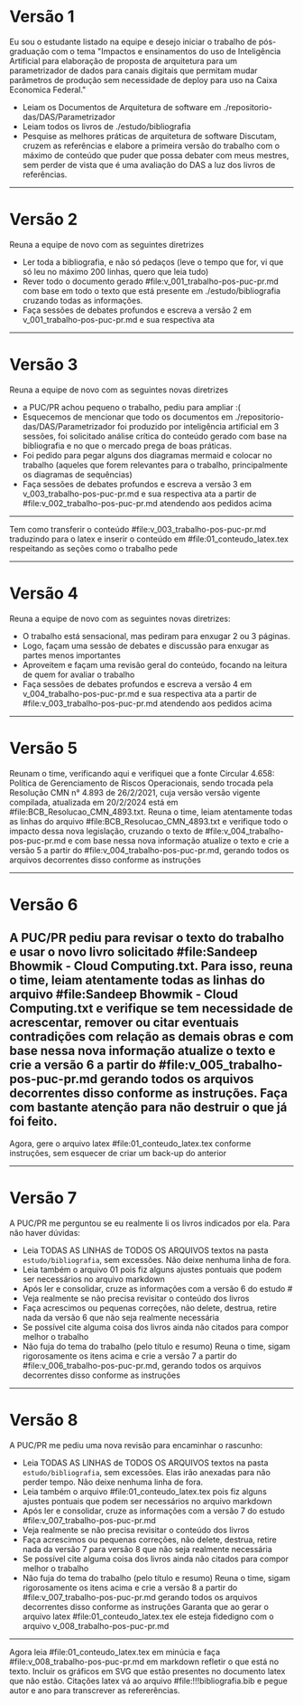 # Versão 1
Eu sou o estudante listado na equipe e desejo iniciar o trabalho de pós-graduação com o tema "Impactos e ensinamentos do uso de Inteligência Artificial para elaboração de proposta de arquitetura para um parametrizador de dados para canais digitais que permitam mudar parâmetros de produção sem necessidade de deploy para uso na Caixa Economica Federal."
- Leiam os Documentos de Arquitetura de software em ./repositorio-das/DAS/Parametrizador 
- Leiam todos os livros de ./estudo/bibliografia
- Pesquise as melhores práticas de arquitetura de software
Discutam, cruzem as referências e elabore a primeira versão do trabalho com o máximo de conteúdo que puder que possa debater com meus mestres, sem perder de vista que é uma avaliação do DAS a luz dos livros de referências.

----

# Versão 2
Reuna a equipe de novo com as seguintes diretrizes
- Ler toda a bibliografia, e não só pedaços (leve o tempo que for, vi que só leu no máximo 200 linhas, quero que leia tudo)
- Rever todo o documento gerado #file:v_001_trabalho-pos-puc-pr.md  com base em todo o texto que está presente em ./estudo/bibliografia cruzando todas as informações.
- Faça sessões de debates profundos e escreva a versão 2 em v_001_trabalho-pos-puc-pr.md  e sua respectiva ata

----

# Versão 3
Reuna a equipe de novo com as seguintes novas diretrizes
- a PUC/PR achou pequeno o trabalho, pediu para ampliar :(
- Esquecemos de mencionar que todo os documentos em ./repositorio-das/DAS/Parametrizador foi produzido por inteligência artificial em 3 sessões, foi solicitado análise crítica do conteúdo gerado com base na bibliografia e no que o mercado prega de boas práticas.
- Foi pedido para pegar alguns dos diagramas mermaid e colocar no trabalho (aqueles que forem relevantes para o trabalho, principalmente os diagramas de sequências)
- Faça sessões de debates profundos e escreva a versão 3 em v_003_trabalho-pos-puc-pr.md e sua respectiva ata a partir de #file:v_002_trabalho-pos-puc-pr.md  atendendo aos pedidos acima

----

Tem como transferir o conteúdo #file:v_003_trabalho-pos-puc-pr.md traduzindo para o latex e inserir o conteúdo em #file:01_conteudo_latex.tex respeitando as seções como o trabalho pede

----
# Versão 4
Reuna a equipe de novo com as seguintes novas diretrizes:
- O trabalho está sensacional, mas pediram para enxugar 2 ou 3 páginas.
- Logo, façam uma sessão de debates e discussão para enxugar as partes menos importantes
- Aproveitem e façam uma revisão geral do conteúdo, focando na leitura de quem for avaliar o trabalho
- Faça sessões de debates profundos e escreva a versão 4 em v_004_trabalho-pos-puc-pr.md e sua respectiva ata a partir de #file:v_003_trabalho-pos-puc-pr.md  atendendo aos pedidos acima


----
# Versão 5
Reunam o time, verificando aqui e verifiquei que a fonte Circular 4.658: Política de Gerenciamento de Riscos Operacionais, sendo trocada pela Resolução CMN n° 4.893 de 26/2/2021, cuja versão versão vigente compilada, atualizada em 20/2/2024 está em #file:BCB_Resolucao_CMN_4893.txt.
Reuna o time, leiam atentamente todas as linhas do arquivo #file:BCB_Resolucao_CMN_4893.txt e verifique todo o impacto dessa nova legislação, cruzando o texto de #file:v_004_trabalho-pos-puc-pr.md  e com base nessa nova informação atualize o texto e crie a versão 5 a partir do #file:v_004_trabalho-pos-puc-pr.md, gerando todos os arquivos decorrentes disso conforme as instruções

----
# Versão 6
A PUC/PR pediu para revisar o texto do trabalho e usar o novo livro solicitado #file:Sandeep Bhowmik - Cloud Computing.txt.
Para isso, reuna o time, leiam atentamente todas as linhas do arquivo  #file:Sandeep Bhowmik - Cloud Computing.txt e verifique se tem necessidade de acrescentar, remover ou citar eventuais contradições com relação as demais obras e com base nessa nova informação atualize o texto e crie a versão 6 a partir do #file:v_005_trabalho-pos-puc-pr.md  gerando todos os arquivos decorrentes disso conforme as instruções.
Faça com bastante atenção para não destruir o que já foi feito.
----
Agora, gere o arquivo latex #file:01_conteudo_latex.tex conforme instruções, sem esquecer de criar um back-up do anterior

----
# Versão 7
A PUC/PR me perguntou se eu realmente li os livros indicados por ela.
Para não haver dúvidas:
- Leia TODAS AS LINHAS de TODOS OS ARQUIVOS textos na pasta `estudo/bibliografia`, sem excessões. Não deixe nenhuma linha de fora.
- Leia também o arquivo 01 pois fiz alguns ajustes pontuais que podem ser necessários no arquivo markdown
- Após ler e consolidar, cruze as informações com a versão 6 do estudo #
- Veja realmente se não precisa revisitar o conteúdo dos livros
- Faça acrescimos ou pequenas correções, não delete, destrua, retire nada da versão 6 que não seja realmente necessária
- Se possível cite alguma coisa dos livros ainda não citados para compor melhor o trabalho
- Não fuja do tema do trabalho (pelo título e resumo)
Reuna o time, sigam rigorosamente os itens acima e crie a versão 7 a partir do #file:v_006_trabalho-pos-puc-pr.md, gerando todos os arquivos decorrentes disso conforme as instruções

----
# Versão 8
A PUC/PR me pediu uma nova revisão para encaminhar o rascunho:
- Leia TODAS AS LINHAS de TODOS OS ARQUIVOS textos na pasta `estudo/bibliografia`, sem excessões. Elas irão anexadas para não perder tempo. Não deixe nenhuma linha de fora.
- Leia também o arquivo #file:01_conteudo_latex.tex  pois fiz alguns ajustes pontuais que podem ser necessários no arquivo markdown
- Após ler e consolidar, cruze as informações com a versão 7 do estudo #file:v_007_trabalho-pos-puc-pr.md 
- Veja realmente se não precisa revisitar o conteúdo dos livros
- Faça acrescimos ou pequenas correções, não delete, destrua, retire nada da versão 7 para versão 8 que não seja realmente necessária
- Se possível cite alguma coisa dos livros ainda não citados para compor melhor o trabalho
- Não fuja do tema do trabalho (pelo título e resumo)
Reuna o time, sigam rigorosamente os itens acima e crie a versão 8 a partir do #file:v_007_trabalho-pos-puc-pr.md  gerando todos os arquivos decorrentes disso conforme as instruções
Garanta que ao gerar o arquivo latex #file:01_conteudo_latex.tex  ele esteja fidedigno com o arquivo v_008_trabalho-pos-puc-pr.md

----
Agora leia #file:01_conteudo_latex.tex em minúcia e faça #file:v_008_trabalho-pos-puc-pr.md  em markdown refletir o que está no texto. Incluir os gráficos em SVG que estão presentes no documento latex que não estão.
Citações latex vá ao arquivo #file:!!!bibliografia.bib e pegue autor e ano para transcrever as refererências.